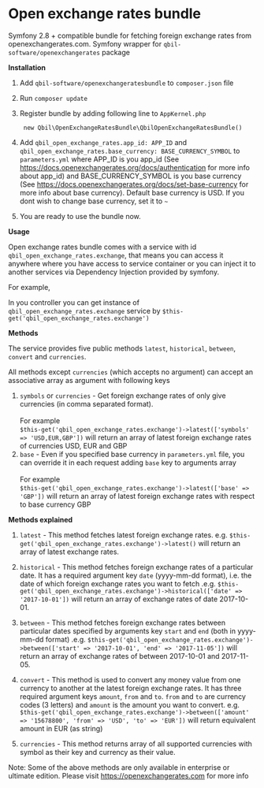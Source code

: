 # Open exchange rates bundle

Symfony 2.8 + compatible bundle for fetching foreign exchange rates from openexchangerates.com. Symfony wrapper for `qbil-software/openexchangerates` package

**Installation**
1) Add `qbil-software/openexchangeratesbundle` to `composer.json` file
2) Run `composer update`
3) Register bundle by adding following line to `AppKernel.php`

        new Qbil\OpenExchangeRatesBundle\QbilOpenExchangeRatesBundle()
    
4) Add `qbil_open_exchange_rates.app_id: APP_ID` and `qbil_open_exchange_rates.base_currency: BASE_CURRENCY_SYMBOL` to `parameters.yml` 
where APP_ID is you app_id (See https://docs.openexchangerates.org/docs/authentication for more info about app_id) 
and BASE_CURRENCY_SYMBOL is you base currency (See https://docs.openexchangerates.org/docs/set-base-currency for more info about base currency).
Default base currency is USD. If you dont wish to change base currency, set it to `~`
5) You are ready to use the bundle now.

**Usage**

Open exchange rates bundle comes with a service with id `qbil_open_exchange_rates.exchange`, that means you can access it anywhere where you have access to service container or you can inject it to another services via Dependency Injection provided by symfony.

For example,

In you controller you can get instance of `qbil_open_exchange_rates.exchange` service by `$this-get('qbil_open_exchange_rates.exchange')`


**Methods**

The service provides five public methods `latest`, `historical`, `between`, `convert` and `currencies`.

All methods except `currencies` (which accepts no argument) can accept an associative array as argument with following keys

1) `symbols` or `currencies` -  Get foreign exchange rates of only give currencies (in comma separated format). 
<br /> <br /> For example <br /> `$this-get('qbil_open_exchange_rates.exchange')->latest(['symbols' => 'USD,EUR,GBP'])` will return an array of latest foreign exchange rates of currencies USD, EUR and GBP
2) `base` - Even if you specified base currency in `parameters.yml` file, you can override it in each request adding `base` key to arguments array
<br /> <br /> For example <br /> `$this-get('qbil_open_exchange_rates.exchange')->latest(['base' => 'GBP'])`  will return an array of latest foreign exchange rates with respect to base currency GBP

**Methods explained** 
1) `latest` - This method fetches latest foreign exchange rates. e.g. `$this-get('qbil_open_exchange_rates.exchange')->latest()` will return an array of latest exchange rates.

2) `historical` - This method fetches foreign exchange rates of a particular date. It has a required argument key `date` (yyyy-mm-dd format), i.e. the date of which foreign exchange rates you want to fetch .e.g. `$this-get('qbil_open_exchange_rates.exchange')->historical(['date' => '2017-10-01'])` will return an array of exchange rates of date 2017-10-01.

3) `between` - This method fetches foreign exchange rates between particular dates specified by arguments key `start` and `end` (both in yyyy-mm-dd format) .e.g. `$this-get('qbil_open_exchange_rates.exchange')->between(['start' => '2017-10-01', 'end' => '2017-11-05'])` will return an array of exchange rates of between 2017-10-01 and 2017-11-05.

4) `convert` - This method is used to convert any money value from one currency to another at the latest foreign exchange rates. It has three required argument keys `amount`, `from` and `to`. `from` and `to` are currency codes (3 letters) and `amount` is the amount you want to convert. e.g. `$this-get('qbil_open_exchange_rates.exchange')->between(['amount' => '15678800', 'from' => 'USD', 'to' => 'EUR'])` will return equivalent amount in EUR (as string)

5) `currencies` - This method returns array of all supported currencies with symbol as their key and currency as their value.

Note: Some of the above methods are only available in enterprise or ultimate edition. Please visit https://openexchangerates.com for more info
